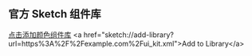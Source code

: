## 官方 Sketch 组件库

[点击添加颜色组件库][1]
\<a href="sketch://add-library?url=https%3A%2F%2Fexample.com%2Fui_kit.xml"\>Add to Library\</a\>

[1]:	https://hobosans.github.io/sketch-library/src/colors_library.xml
